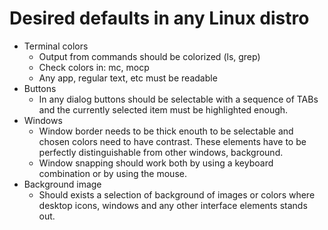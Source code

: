 # Desired defaults in any Linux distro

- Terminal colors
  - Output from commands should be colorized (ls, grep)
  - Check colors in: mc, mocp
  - Any app, regular text, etc must be readable
- Buttons
  - In any dialog buttons should be selectable with a sequence of TABs and the currently selected item must be highlighted enough.
- Windows
  - Window border needs to be thick enouth to be selectable and chosen colors need to have contrast. These elements have to be perfectly distinguishable from other windows, background.
  - Window snapping should work both by using a keyboard combination or by using the mouse.
- Background image
  - Should exists a selection of background of images or colors where desktop icons, windows and any other interface elements stands out.